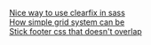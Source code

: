 [Nice way to use clearfix in sass](http://blog.teamtreehouse.com/a-better-clearfix-with-sass)
</br>
[How simple grid system can be](https://css-tricks.com/dont-overthink-it-grids/)
</br>
[Stick footer css that doesn't overlap](http://ryanfait.com/resources/footer-stick-to-bottom-of-page/)
